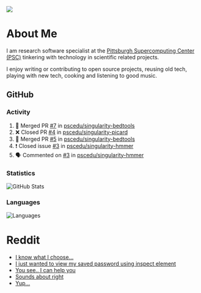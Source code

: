 ![](https://komarev.com/ghpvc/?username=icaoberg)

# About Me
I am research software specialist at the [Pittsburgh Supercomputing Center (PSC)](https://www.psc.edu/) tinkering with technology in scientific related projects.

I enjoy writing or contributing to open source projects, reusing old tech, playing with new tech, cooking and listening to good music.

## GitHub
### Activity
<!--START_SECTION:activity-->
1. 🎉 Merged PR [#7](https://github.com/pscedu/singularity-bedtools/pull/7) in [pscedu/singularity-bedtools](https://github.com/pscedu/singularity-bedtools)
2. ❌ Closed PR [#4](https://github.com/pscedu/singularity-picard/pull/4) in [pscedu/singularity-picard](https://github.com/pscedu/singularity-picard)
3. 🎉 Merged PR [#5](https://github.com/pscedu/singularity-bedtools/pull/5) in [pscedu/singularity-bedtools](https://github.com/pscedu/singularity-bedtools)
4. ❗️ Closed issue [#3](https://github.com/pscedu/singularity-hmmer/issues/3) in [pscedu/singularity-hmmer](https://github.com/pscedu/singularity-hmmer)
5. 🗣 Commented on [#3](https://github.com/pscedu/singularity-hmmer/issues/3) in [pscedu/singularity-hmmer](https://github.com/pscedu/singularity-hmmer)
<!--END_SECTION:activity-->

### Statistics
![GitHub Stats](https://github-readme-stats.vercel.app/api?username=icaoberg&count_private=true&show_icons=true)

### Languages
![Languages](https://github-readme-stats.vercel.app/api/top-langs/?username=icaoberg&show_icons=true&langs_count=10&hide=HTML,CSS,M)

# Reddit
<!-- BLOG-POST-LIST:START -->
- [I know what I choose…](https://www.reddit.com/r/u_icaoberg/comments/oyoolb/i_know_what_i_choose/)
- [I just wanted to view my saved password using inspect element](https://www.reddit.com/r/u_icaoberg/comments/oyol4r/i_just_wanted_to_view_my_saved_password_using/)
- [You see.. I can help you](https://www.reddit.com/r/u_icaoberg/comments/omhqz4/you_see_i_can_help_you/)
- [Sounds about right](https://www.reddit.com/r/u_icaoberg/comments/omhpq3/sounds_about_right/)
- [Yup...](https://www.reddit.com/r/u_icaoberg/comments/omhp64/yup/)
<!-- BLOG-POST-LIST:END -->
